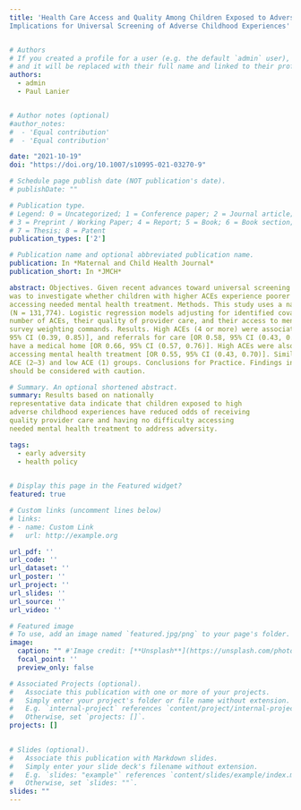 ```yaml
---
title: 'Health Care Access and Quality Among Children Exposed to Adversity:
Implications for Universal Screening of Adverse Childhood Experiences'


# Authors
# If you created a profile for a user (e.g. the default `admin` user), write the username (folder name) here
# and it will be replaced with their full name and linked to their profile.
authors:
  - admin
  - Paul Lanier


# Author notes (optional)
#author_notes:
#  - 'Equal contribution'
#  - 'Equal contribution'

date: "2021-10-19"
doi: "https://doi.org/10.1007/s10995-021-03270-9"

# Schedule page publish date (NOT publication's date).
# publishDate: ""

# Publication type.
# Legend: 0 = Uncategorized; 1 = Conference paper; 2 = Journal article;
# 3 = Preprint / Working Paper; 4 = Report; 5 = Book; 6 = Book section;
# 7 = Thesis; 8 = Patent
publication_types: ['2']

# Publication name and optional abbreviated publication name.
publication: In *Maternal and Child Health Journal*
publication_short: In *JMCH*

abstract: Objectives. Given recent advances toward universal screening for Adverse Childhood Experiences (ACEs), our objective
was to investigate whether children with higher ACEs experience poorer quality of provider care and greater challenges
accessing needed mental health treatment. Methods. This study uses a nationally representative sample of US children aged 0–17 years drawn from the National Survey on Children’s Health for 2016–2019. Caregivers and parents completed surveys between June 2016 and February 2020
(N = 131,774). Logistic regression models adjusting for identified covariates were used to test associations between a child’s
number of ACEs, their quality of provider care, and their access to mental health treatment. All analyses used appropriate
survey weighting commands. Results. High ACEs (4 or more) were associated with lower quality of provider care, including effective care coordination [OR 0.45, 95% CI (0.38, 0.52)], family-centered care [OR 0.49, 95% CI (0.41, 0.58)], shared decision making [OR 0.50,
95% CI (0.39, 0.85)], and referrals for care [OR 0.58, 95% CI (0.43, 0.80)]; children with high ACEs were also less likely to
have a medical home [OR 0.66, 95% CI (0.57, 0.76)]. High ACEs were also significantly associated with greater difficulty
accessing mental health treatment [OR 0.55, 95% CI (0.43, 0.70)]. Similar results were found for children in the moderate
ACE (2–3) and low ACE (1) groups. Conclusions for Practice. Findings indicate that greater ACEs were associated with poorer quality medical care and greater difficulty accessing needed mental health treatment. Because findings indicate that children with high ACEs may be the least likely to receive quality care or necessary mental health treatment to address this adversity, universal screening for ACEs
should be considered with caution.

# Summary. An optional shortened abstract.
summary: Results based on nationally
representative data indicate that children exposed to high
adverse childhood experiences have reduced odds of receiving
quality provider care and having no difficulty accessing
needed mental health treatment to address adversity.

tags: 
  - early adversity
  - health policy
  

# Display this page in the Featured widget?
featured: true

# Custom links (uncomment lines below)
# links:
# - name: Custom Link
#   url: http://example.org

url_pdf: ''
url_code: ''
url_dataset: ''
url_poster: ''
url_project: ''
url_slides: ''
url_source: ''
url_video: ''

# Featured image
# To use, add an image named `featured.jpg/png` to your page's folder.
image:
  caption: "" #'Image credit: [**Unsplash**](https://unsplash.com/photos/pLCdAaMFLTE)'
  focal_point: ''
  preview_only: false

# Associated Projects (optional).
#   Associate this publication with one or more of your projects.
#   Simply enter your project's folder or file name without extension.
#   E.g. `internal-project` references `content/project/internal-project/index.md`.
#   Otherwise, set `projects: []`.
projects: []
  

# Slides (optional).
#   Associate this publication with Markdown slides.
#   Simply enter your slide deck's filename without extension.
#   E.g. `slides: "example"` references `content/slides/example/index.md`.
#   Otherwise, set `slides: ""`.
slides: ""
---
```





